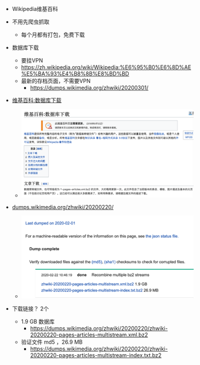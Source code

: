 
- Wikipedia维基百科

- 不用先爬虫抓取
    - 每个月都有打包，免费下载

- 数据库下载
    - 要挂VPN
    - https://zh.wikipedia.org/wiki/Wikipedia:%E6%95%B0%E6%8D%AE%E5%BA%93%E4%B8%8B%E8%BD%BD
    - 最新的存档页面，不需要VPN
        - https://dumps.wikimedia.org/zhwiki/20200301/

- [维基百科:数据库下载](https://zh.wikipedia.org/wiki/Wikipedia:%E6%95%B0%E6%8D%AE%E5%BA%93%E4%B8%8B%E8%BD%BD)
    - ![](download.jpg)

- [dumps.wikimedia.org/zhwiki/20200220/](https://dumps.wikimedia.org/zhwiki/20200220/)
    - ![](dump-link.jpg)

- 下载链接？ 2个
    - 1.9 GB 数据库
        - https://dumps.wikimedia.org/zhwiki/20200220/zhwiki-20200220-pages-articles-multistream.xml.bz2
    - 验证文件 md5 ，26.9 MB 
        - https://dumps.wikimedia.org/zhwiki/20200220/zhwiki-20200220-pages-articles-multistream-index.txt.bz2